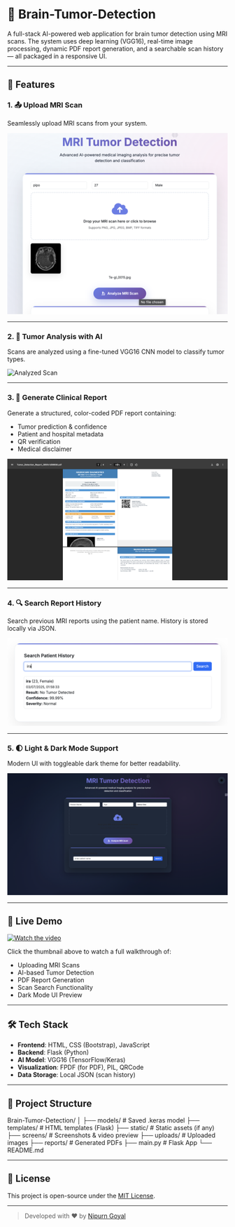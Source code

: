 # 🧠 Brain-Tumor-Detection

A full-stack AI-powered web application for brain tumor detection using MRI scans. The system uses deep learning (VGG16), real-time image processing, dynamic PDF report generation, and a searchable scan history — all packaged in a responsive UI.

---

## 🚀 Features

### 1. 📤 Upload MRI Scan
Seamlessly upload MRI scans from your system.
  
![Upload Scan](screens/upload_scan.png)

---

### 2. 🧠 Tumor Analysis with AI
Scans are analyzed using a fine-tuned VGG16 CNN model to classify tumor types.

![Analyzed Scan](screens/analyzed_scan.png)

---

### 3. 📄 Generate Clinical Report
Generate a structured, color-coded PDF report containing:
- Tumor prediction & confidence
- Patient and hospital metadata
- QR verification
- Medical disclaimer

![PDF Report](screens/report.png)

---

### 4. 🔍 Search Report History
Search previous MRI reports using the patient name. History is stored locally via JSON.

![Search Functionality](screens/search_scan.png)

---

### 5. 🌓 Light & Dark Mode Support
Modern UI with toggleable dark theme for better readability.

![Dark Mode](screens/dark_theme.png)

---

## 🎥 Live Demo

[![Watch the video](https://img.youtube.com/vi/ItFQxDQwZo4/hqdefault.jpg)](https://youtu.be/ItFQxDQwZo4?si=rVqwV92eeUxDnc1L)

Click the thumbnail above to watch a full walkthrough of:
- Uploading MRI Scans
- AI-based Tumor Detection
- PDF Report Generation
- Scan Search Functionality
- Dark Mode UI Preview

---

## 🛠️ Tech Stack

- **Frontend**: HTML, CSS (Bootstrap), JavaScript
- **Backend**: Flask (Python)
- **AI Model**: VGG16 (TensorFlow/Keras)
- **Visualization**: FPDF (for PDF), PIL, QRCode
- **Data Storage**: Local JSON (scan history)

---

## 📂 Project Structure

Brain-Tumor-Detection/
│
├── models/                  # Saved .keras model
├── templates/               # HTML templates (Flask)
├── static/                  # Static assets (if any)
├── screens/                 # Screenshots & video preview
├── uploads/                 # Uploaded images
├── reports/                 # Generated PDFs
├── main.py                  # Flask App
└── README.md

---

## 📑 License

This project is open-source under the [MIT License](LICENSE).

---

> Developed with ❤️ by [Nipurn Goyal](https://github.com/Zoro-1012)

